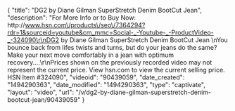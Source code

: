{
    "title": "DG2 by Diane Gilman SuperStretch Denim BootCut Jean",
    "description": "For More Info or to Buy Now: http:\/\/www.hsn.com\/products\/seo\/7364294?rdr=1&sourceid=youtube&cm_mmc=Social-_-Youtube-_-ProductVideo-_-324090\r\nDG2 by Diane Gilman SuperStretch Denim BootCut Jean \nYou bounce back from lifes twists and turns, but do your jeans do the same? Make your next move comfortably in a jean with optimum recovery....\r\nPrices shown on the previously recorded video may not represent the current price.  View hsn.com to view the current selling price. HSN Item #324090",
    "videoid": "90439059",
    "date_created": "1494290363",
    "date_modified": "1494290363",
    "type": "captivate",
    "layout": "video",
    "url": "\/v\/dg2-by-diane-gilman-superstretch-denim-bootcut-jean\/90439059"
}